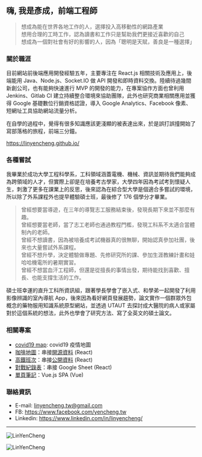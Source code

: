 <!--
**LinYenCheng/LinYenCheng** is a ✨ _special_ ✨ repository because its `README.md` (this file) appears on your GitHub profile.

Here are some ideas to get you started:

- 🔭 I’m currently working on ...
- 🌱 I’m currently learning ...
- 👯 I’m looking to collaborate on ...
- 🤔 I’m looking for help with ...
- 💬 Ask me about ...
- 📫 How to reach me: ...
- 😄 Pronouns: ...
- ⚡ Fun fact: ...
-->

## 嗨, 我是彥成，前端工程師

> 想成為能在世界各地工作的人，選擇投入高移動性的網路產業 <br>
> 想用合理的工時工作，認為讀書和工作只是幫助我們更接近喜歡的自己 <br>
> 想成為一個對社會有好的影響的人，因為「聰明是天賦，善良是一種選擇」

### 關於職涯

目前網站前後端應用開發經驗五年，主要專注在 React.js 相關技術及應用上，後端能用 Java、Node.js、Socket.IO 做 API 開發和即時資料交換。陸續待過幾間新創公司，也有能夠快速進行 MVP 的開發的能力，在專案協作方面也曾利用 Jenkins、Gitlab CI 建立持續整合環境來協助團隊，此外也研究商業相關應用並獲得 Google 基礎數位行銷資格認證，導入 Google Analytics、Facebook 像素、短網址工具協助網站流量分析。

在自學的過程中，覺得有很多知識應該更淺顯的被表達出來，於是誤打誤撞開始了寫部落格的旅程，前端三分鐘。

https://linyencheng.github.io/

### 各種嘗試

我畢業於成功大學工程科學系，工科領域涵蓋電機、機械、資訊並期待我們能夠成為跨領域的人才，但實際上卻是在培養考古學家，大學四年因為考試考到懷疑人生，刺激了更多在課業上的反思，後來認為在綜合型大學是個適合多嘗試的環境，所以除了外系課程外也提早體驗碩士班，最後修了 176 個學分才畢業。

> 曾經想要當導遊，在三年的導覽志工服務結束後，發現長期下來並不那麼有趣。<br>
> 曾經想要當老師，當了志工老師也通過教程門檻，發現工科系不太適合當體制內的老師。 <br>
> 曾經不想讀書，因為被培養成考試機器真的很無聊，開始認真參加社團，後來也大量嘗試外系課程。 <br>
> 曾經不想升學，決定體驗做專題、先修研究所的課、參加生涯教練計畫和娃哈哈機電所的暑期實習。<br>
> 曾經不想當血汗工程師，但還是從擅長的事情出發，期待能找到喜歡、擅長、也能支撐生活的工作。

碩士班幸運的直升工科所資訊組，跟著學長學會了嵌入式、和學弟一起開發了利用影像辨識的室內導航 App，後來因為看好網頁發展趨勢，論文實作一個群眾外包概念的藥物服用知識系統原型網站，並透過 UTAUT 去探討成大醫院的病人或家屬對於這個系統的想法，此外也學會了研究方法、寫了全英文的碩士論文。

### 相關專案

- [covid19 map][covid19 map]: covid19 疫情地圖
- [咖啡地圖][coffee map]：串接[開源資料][cafenomad] (React)
- [高鐵班次][thsr]：串接[公開資料](https://ptx.transportdata.tw/MOTC/Swagger/#/THSRApi) (React)
- [對戰紀錄表][pokemon competition]：串接 Google Sheet (React)
- [單頁筆記][vue js note]：Vue.js SPA (Vue)

### 聯絡資訊

- E-mail: linyencheng.tw@gmail.com
- FB: https://www.facebook.com/yencheng.tw
- Linkedin: https://www.linkedin.com/in/linyencheng/

---

<div>
  <p>
    <img align="center" src="https://github-readme-stats.vercel.app/api?username=LinYenCheng&show_icons=true&locale=en&exclude_repo=linyencheng.github.io" alt="LinYenCheng" />
  <p>
    <img align="left" src="https://github-readme-stats.vercel.app/api/top-langs?username=LinYenCheng&show_icons=true&locale=en&layout=compact&exclude_repo=linyencheng.github.io"  alt="LinYenCheng" />
  </p>
</div>

[google marketing]: https://goo.gl/wfyrkV
[online classroom]: https://onlineclassroomdaily.liangshishu.com
[lucky draw]: https://luckydraw.liangshishu.com/
[friendly hotel]: https://ourhotel.azurewebsites.net/
[friendly hotel registration system]: https://ourcitylovewebapps.azurewebsites.net/hotelapp/
[web gis sdk]: http://map.polstargps.com/polnavMapAPI/
[web gis]: http://map.polstargps.com/demo/
[saipa website]: http://saipa.polstargps.com/
[kia website]: http://kia.polstargps.com/
[hyundai website]: http://hyundai.polstargps.com
[medicare]: https://www.health.ntpc.gov.tw/medi
[wisdom bank]: https://wisdombank.liangshishu.com/
[literati cafe]: https://literaticafe.liangshishu.com/
[hiring]: https://hiring.liangshishu.com/
[cafe shift]: https://cafeshiftarrangement.liangshishu.com
[thsr]: https://linyencheng.github.io/thsr-app
[vue js note]: https://linyencheng.github.io/vue-note
[coffee map]: https://linyencheng.github.io/coffee-map
[pokemon competition]: https://linyencheng.github.io/pokemon-competition
[cafenomad]: https://cafenomad.tw/developers/docs/v1.2
[covid19 map]: https://linyencheng.github.io/virus-and-where-to-find-them/
